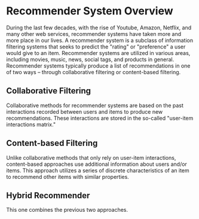 # Recommender System Overview
During the last few decades, with the rise of Youtube, Amazon, Netflix, and many other web services, recommender systems have taken more and more place in our lives. A recommender system is a subclass of information filtering systems that seeks to predict the "rating" or "preference" a user would give to an item. Recommender systems are utilized in various areas, including movies, music, news, social tags, and products in general. Recommender systems typically produce a list of recommendations in one of two ways – through collaborative filtering or content-based filtering.

## Collaborative Filtering
Collaborative methods for recommender systems are based on the past interactions recorded between users and items to produce new recommendations. These interactions are stored in the so-called "user-item interactions matrix."

## Content-based Filtering

Unlike collaborative methods that only rely on user-item interactions, content-based approaches use additional information about users and/or items.  This approach utilizes a series of discrete characteristics of an item to recommend other items with similar properties.

## Hybrid Recommender
This one combines the previous two approaches.
